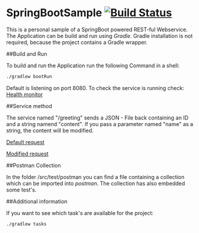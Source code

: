 # SpringBootSample [![Build Status](https://travis-ci.org/codeheap/SpringBootSample.svg?branch=master)](https://travis-ci.org/codeheap/SpringBootSample)

This is a personal sample of a SpringBoot powered REST-ful Webservice. The Application can be build and run using *Gradle*. 
Gradle installation is not required, because the project contains a Gradle wrapper.

##Build and Run

To build and run the Application run the following Command in a shell:
```bash
./gradlew bootRun
```

Default is listening on port 8080.
To check the service is running check: [Health monitor](http://localhost:8080/health/)

##Service method

The service named "/greeting" sends a JSON - File back containing an ID and a string namend "content". 
If you pass a parameter named "name" as a string, the content will be modified.

[Default request](http://localhost:8080/greeting)

[Modified request](http://localhost:8080/greeting?name=Stranger)

##Postman Collection

In the folder /src/test/postman you can find a file containing a collection which can be imported into *postman*. 
The collection has also embedded some test's. 

##Additional information

If you want to see which task's are available for the project:

```bash
./gradlew tasks
``` 